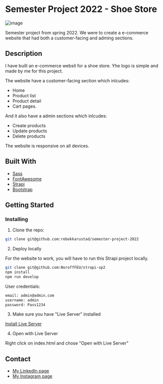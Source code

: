 # Semester Project 2022 - Shoe Store

![image](https://starlit-donut-baff3e.netlify.app/images/shoe-store.png)

Semester project from spring 2022. We were to create a e-commerce website that had both a customer-facing and adming sections.

## Description

I have built an e-commerce websit for a shoe store. Yhe logo is simple and made by me for this project.

The website have a customer-facing section which inlcudes:

- Home
- Product list
- Product detail
- Cart pages.

And it also have a admin sections which inlcudes:

- Create products
- Update products
- Delete products

The website is responsive on all devices.

## Built With

- [Sass](https://sass-lang.com/)
- [FontAwesome](https://fontawesome.com/)
- [Strapi](https://strapi.io/)
- [Bootstrap](https://getbootstrap.com)

## Getting Started

### Installing

1. Clone the repo:

```bash
git clone git@github.com:rebekkarustad/semester-project-2022
```

2. Deploy locally

For the website to work, you will have to run this Strapi project locally.

```bash
git clone git@github.com:NoroffFEU/strapi-sp2
npm install
npm run develop
```

User credentials:

```bash
email: admin@admin.com
username: admin
password: Pass1234
```

3. Make sure you have "Live Server" installed

[Install Live Server](https://marketplace.visualstudio.com/items?itemName=ritwickdey.LiveServer)

4. Open with Live Server

Right click on index.html and chose "Open with Live Server"

## Contact

- [My LinkedIn page](https://www.linkedin.com/in/rebekka-rustad-96ab5389/)
- [My Instagram page](https://www.instagram.com/rrustad/)
